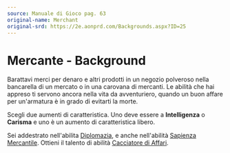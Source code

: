 ```yaml
---
source: Manuale di Gioco pag. 63
original-name: Merchant
original-srd: https://2e.aonprd.com/Backgrounds.aspx?ID=25
---
```


# Mercante - Background

Barattavi merci per denaro e altri prodotti in un negozio polveroso nella
bancarella di un mercato o in una carovana di mercanti. Le abilità che hai
appreso ti servono ancora nella vita da avventuriero, quando un buon affare per
un'armatura è in grado di evitarti la morte.

Scegli due aumenti di caratteristica. Uno deve essere a **Intelligenza** o
**Carisma** e uno è un aumento di caratteristica libero.

Sei addestrato nell'abilita [Diplomazia](/abilita/diplomazia), e anche
nell'abilità [Sapienza Mercantile](/abilita/sapienza). Ottieni il talento di
abilità [Cacciatore di Affari](/talenti/generici/cacciatore-di-affari).
